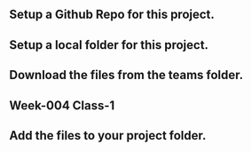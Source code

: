 ## Setup a Github Repo for this project.

## Setup a local folder for this project.

## Download the files from the teams folder.
## Week-004 Class-1
## Add the files to your project folder.